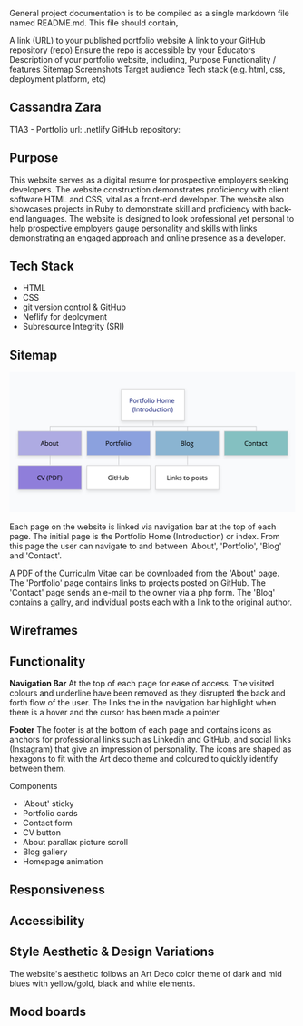 General project documentation is to be compiled as a single markdown file named README.md. This file should contain,

A link (URL) to your published portfolio website
A link to your GitHub repository (repo)
Ensure the repo is accessible by your Educators
Description of your portfolio website, including,
Purpose
Functionality / features
Sitemap
Screenshots
Target audience
Tech stack (e.g. html, css, deployment platform, etc)



## Cassandra Zara 
T1A3 - Portfolio 
url:     .netlify
GitHub repository: 

## Purpose

This website serves as a digital resume for prospective employers seeking developers. The website construction demonstrates proficiency with client software HTML and CSS, vital as a front-end developer. The website also showcases projects in Ruby to demonstrate skill and proficiency with back-end languages. The website is designed to look professional yet personal to help prospective employers gauge personality and skills with links demonstrating an engaged approach and online presence as a developer. 

## Tech Stack 
- HTML
- CSS
- git version control & GitHub
- Neflify for deployment
- Subresource Integrity (SRI)


## Sitemap

![](docs/sitemap.png)

Each page on the website is linked via navigation bar at the top of each page. The initial page is the Portfolio Home (Introduction) or index. From this page the user can navigate to and between 'About', 'Portfolio', 'Blog' and 'Contact'. 

A PDF of the Curriculm Vitae can be downloaded from the 'About' page. 
The 'Portfolio' page contains links to projects posted on GitHub. 
The 'Contact' page sends an e-mail to the owner via a php form. 
The 'Blog' contains a gallry, and individual posts each with a link to the original author. 

## Wireframes


## Functionality

**Navigation Bar**
At the top of each page for ease of access. The visited colours and underline have been removed as they disrupted the back and forth flow of the user. The links the in the navigation bar highlight when there is a hover and the cursor has been made a pointer. 


**Footer**
The footer is at the bottom of each page and contains icons as anchors for professional links such as Linkedin and GitHub, and social links (Instagram) that give an impression of personality. The icons are shaped as hexagons to fit with the Art deco theme and coloured to quickly identify between them. 


Components 
- 'About' sticky 
- Portfolio cards
- Contact form 
- CV button 
- About parallax picture scroll 
- Blog gallery
- Homepage animation

## Responsiveness 


## Accessibility


## Style Aesthetic & Design Variations

The website's aesthetic follows an Art Deco color theme of dark and mid blues with yellow/gold, black and white elements. 

## Mood boards